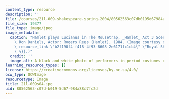 ```yaml
---
content_type: resource
description: ''
file: /courses/21l-009-shakespeare-spring-2004/80562563c07db0195d67984a88d7fc2d_21l-009s04.jpg
file_size: 19377
file_type: image/jpeg
image_metadata:
  caption: "Hamlet plays Lucianus in The Mousetrap, _Hamlet_ Act 3 Scene 2. Director:\
    \ Ron Daniels, Actor: Rogers Rees (Hamlet), 1984. (Image courtesy of the\_{{%\
    \ resource_link \"b2f190f4-f418-4f93-8608-2e6171fc1cb4\" \"Royal Shakespeare Company\"\
    \ %}}.)"
  credit: ''
  image-alt: A black and white photo of performers in period costumes on a stage.
learning_resource_types: []
license: https://creativecommons.org/licenses/by-nc-sa/4.0/
ocw_type: OCWImage
resourcetype: Image
title: 21l-009s04.jpg
uid: 80562563-c07d-b019-5d67-984a88d7fc2d
---
```

